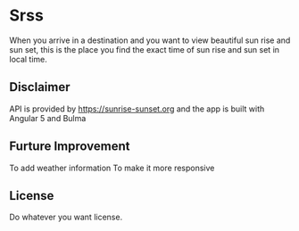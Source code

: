 # Srss

When you arrive in a destination and you want to view beautiful sun rise and sun set, this is the place you find the exact time of sun rise and sun set in local time.

## Disclaimer

API is provided by https://sunrise-sunset.org and the app is built with Angular 5 and Bulma

## Furture Improvement

To add weather information
To make it more responsive

## License
Do whatever you want license.
